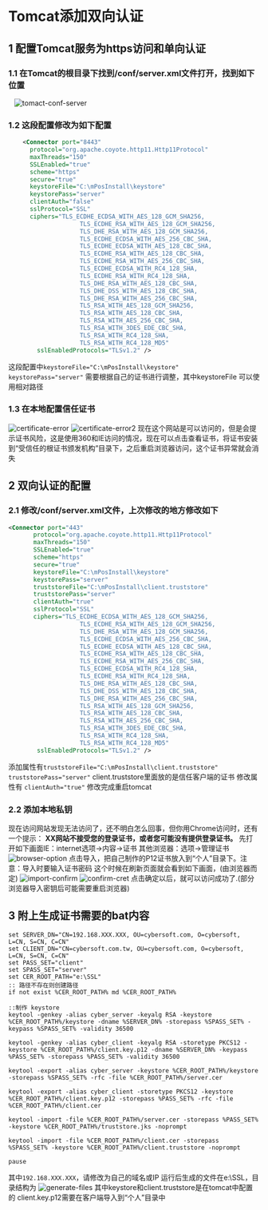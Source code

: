 # Tomcat添加双向认证
## 1 配置Tomcat服务为https访问和单向认证
### 1.1 在Tomcat的根目录下找到/conf/server.xml文件打开，找到如下位置
    ![tomact-conf-server](image/tomact-conf-server.png)
### 1.2 这段配置修改为如下配置
```xml
    <Connector port="8443" 
      protocol="org.apache.coyote.http11.Http11Protocol" 
      maxThreads="150"  
      SSLEnabled="true"  
      scheme="https"  
      secure="true" 
      keystoreFile="C:\mPosInstall\keystore"  
      keystorePass="server"
      clientAuth="false"  
      sslProtocol="SSL"  
      ciphers="TLS_ECDHE_ECDSA_WITH_AES_128_GCM_SHA256,
                    TLS_ECDHE_RSA_WITH_AES_128_GCM_SHA256,
                    TLS_DHE_RSA_WITH_AES_128_GCM_SHA256,
                    TLS_ECDHE_ECDSA_WITH_AES_256_CBC_SHA,
                    TLS_ECDHE_ECDSA_WITH_AES_128_CBC_SHA,
                    TLS_ECDHE_RSA_WITH_AES_128_CBC_SHA, 
                    TLS_ECDHE_RSA_WITH_AES_256_CBC_SHA, 
                    TLS_ECDHE_ECDSA_WITH_RC4_128_SHA, 
                    TLS_ECDHE_RSA_WITH_RC4_128_SHA, 
                    TLS_DHE_RSA_WITH_AES_128_CBC_SHA,
                    TLS_DHE_DSS_WITH_AES_128_CBC_SHA,
                    TLS_DHE_RSA_WITH_AES_256_CBC_SHA, 
                    TLS_RSA_WITH_AES_128_GCM_SHA256,
                    TLS_RSA_WITH_AES_128_CBC_SHA,
                    TLS_RSA_WITH_AES_256_CBC_SHA,
                    TLS_RSA_WITH_3DES_EDE_CBC_SHA,
                    TLS_RSA_WITH_RC4_128_SHA,
                    TLS_RSA_WITH_RC4_128_MD5" 
        sslEnabledProtocols="TLSv1.2" />
```
这段配置中`keystoreFile="C:\mPosInstall\keystore"   keystorePass="server"`
需要根据自己的证书进行调整，其中keystoreFile 可以使用相对路径
### 1.3 在本地配置信任证书
![certificate-error](image/certificate-error.png)
![certificate-error2](image/certificate-error2.png)
现在这个网站是可以访问的，但是会提示证书风险，这是使用360和IE访问的情况，现在可以点击查看证书，将证书安装到“受信任的根证书颁发机构”目录下，之后重启浏览器访问，这个证书异常就会消失

## 2 双向认证的配置
### 2.1 修改/conf/server.xml文件，上次修改的地方修改如下
```xml
<Connector port="443"  
       protocol="org.apache.coyote.http11.Http11Protocol" 
       maxThreads="150"  
       SSLEnabled="true"  
       scheme="https" 
       secure="true" 
       keystoreFile="C:\mPosInstall\keystore" 
       keystorePass="server" 
       truststoreFile="C:\mPosInstall\client.truststore"
       truststorePass="server"
       clientAuth="true"  
       sslProtocol="SSL"  
       ciphers="TLS_ECDHE_ECDSA_WITH_AES_128_GCM_SHA256, 
                    TLS_ECDHE_RSA_WITH_AES_128_GCM_SHA256,
                    TLS_DHE_RSA_WITH_AES_128_GCM_SHA256, 
                    TLS_ECDHE_ECDSA_WITH_AES_256_CBC_SHA, 
                    TLS_ECDHE_ECDSA_WITH_AES_128_CBC_SHA,
                    TLS_ECDHE_RSA_WITH_AES_128_CBC_SHA,
                    TLS_ECDHE_RSA_WITH_AES_256_CBC_SHA,
                    TLS_ECDHE_ECDSA_WITH_RC4_128_SHA,
                    TLS_ECDHE_RSA_WITH_RC4_128_SHA, 
                    TLS_DHE_RSA_WITH_AES_128_CBC_SHA,
                    TLS_DHE_DSS_WITH_AES_128_CBC_SHA,
                    TLS_DHE_RSA_WITH_AES_256_CBC_SHA,
                    TLS_RSA_WITH_AES_128_GCM_SHA256, 
                    TLS_RSA_WITH_AES_128_CBC_SHA,
                    TLS_RSA_WITH_AES_256_CBC_SHA,
                    TLS_RSA_WITH_3DES_EDE_CBC_SHA,
                    TLS_RSA_WITH_RC4_128_SHA,
                    TLS_RSA_WITH_RC4_128_MD5" 
        sslEnabledProtocols="TLSv1.2" />
```
添加属性有`truststoreFile="C:\mPosInstall\client.truststore" truststorePass="server"`
client.truststore里面放的是信任客户端的证书
修改属性有  `clientAuth="true"`
修改完成重启tomcat

### 2.2 添加本地私钥
现在访问网站发现无法访问了，还不明白怎么回事，但你用Chrome访问时，还有一个提示： **XX网站不接受您的登录证书，或者您可能没有提供登录证书。**
先打开如下画面IE：internet选项→内容→证书
其他浏览器：选项→管理证书
![browser-option](image/browser-option.png)
点击导入，把自己制作的P12证书放入到“个人”目录下。注意：导入时要输入证书密码
这个时候在刷新页面就会看到如下画面，(由浏览器而定)
![import-confirm](image/import-confirm.png)
![confirm-cret](image/confirm-cret.png)
点击确定以后，就可以访问成功了.(部分浏览器导入密钥后可能需要重启浏览器)
## 3 附上生成证书需要的bat内容
```vim
set SERVER_DN="CN=192.168.XXX.XXX, OU=cybersoft.com, O=cybersoft, L=CN, S=CN, C=CN" 
set CLIENT_DN="CN=cybersoft.com.tw, OU=cybersoft.com, O=cybersoft, L=CN, S=CN, C=CN"
set PASS_SET="client"
set SPASS_SET="server"
set CER_ROOT_PATH="e:\SSL"
:: 路径不存在则创建路径
if not exist %CER_ROOT_PATH% md %CER_ROOT_PATH%

::制作 keystore
keytool -genkey -alias cyber_server -keyalg RSA -keystore %CER_ROOT_PATH%/keystore -dname %SERVER_DN% -storepass %SPASS_SET% -keypass %SPASS_SET% -validity 36500

keytool -genkey -alias cyber_client -keyalg RSA -storetype PKCS12 -keystore %CER_ROOT_PATH%/client.key.p12 -dname %SERVER_DN% -keypass %PASS_SET% -storepass %PASS_SET% -validity 36500

keytool -export -alias cyber_server -keystore %CER_ROOT_PATH%/keystore -storepass %SPASS_SET% -rfc -file %CER_ROOT_PATH%/server.cer

keytool -export -alias cyber_client -storetype PKCS12 -keystore %CER_ROOT_PATH%/client.key.p12 -storepass %PASS_SET% -rfc -file %CER_ROOT_PATH%/client.cer

keytool -import -file %CER_ROOT_PATH%/server.cer -storepass %PASS_SET% -keystore %CER_ROOT_PATH%/truststore.jks -noprompt

keytool -import -file %CER_ROOT_PATH%/client.cer -storepass %SPASS_SET% -keystore %CER_ROOT_PATH%/client.truststore -noprompt

pause

```

其中`192.168.XXX.XXX`，请修改为自己的域名或IP
运行后生成的文件在e:\SSL，目录结构为
![generate-files](image/generate-files.png)
其中keystore和client.truststore是在tomcat中配置的
client.key.p12需要在客户端导入到“个人”目录中